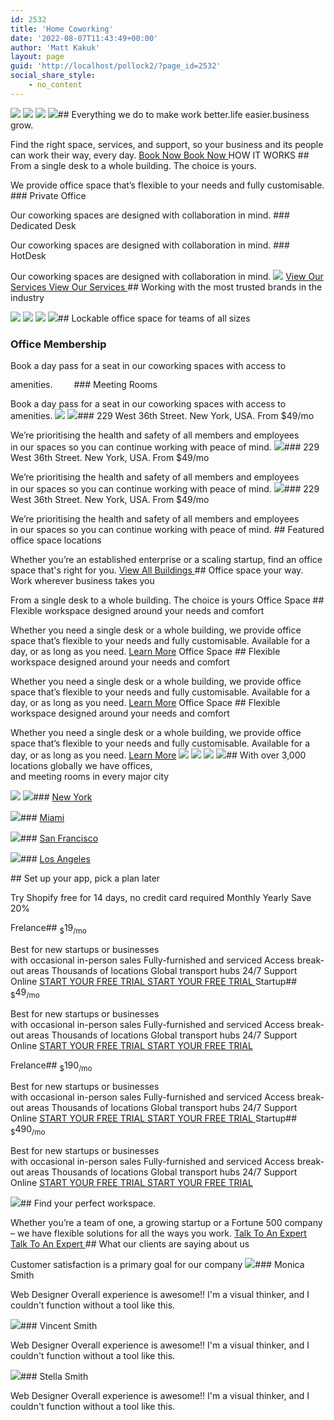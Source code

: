 ```yaml
---
id: 2532
title: 'Home Coworking'
date: '2022-08-07T11:43:49+00:00'
author: 'Matt Kakuk'
layout: page
guid: 'http://localhost/pollock2/?page_id=2532'
social_share_style:
    - no_content
---
```


![](https://digitaltransformationmanagement.ai/wp-content/uploads/2022/08/cowork-slider-img1.webp) ![](https://digitaltransformationmanagement.ai/wp-content/uploads/2022/08/cowork-slider-img2.png) ![](https://digitaltransformationmanagement.ai/wp-content/uploads/2022/08/cowork-slider-img3.png) ![](https://digitaltransformationmanagement.ai/wp-content/uploads/2022/08/cowork-slider-img4.png)##  Everything we do to make work better.life easier.business grow. 

 Find the right space, services, and support, so your business and its people can work their way, every day. [ Book Now Book Now ](https://tplabs.co/pollock/services/) [ ](https://www.youtube.com/watch?v=nEntUzCFXv4) HOW IT WORKS ## From a single desk to a whole building. The choice is yours.

 We provide office space that’s flexible to your needs and fully customisable. ### Private Office

Our coworking spaces are designed with collaboration in mind. ### Dedicated Desk

Our coworking spaces are designed with collaboration in mind. ### HotDesk

Our coworking spaces are designed with collaboration in mind. ![](https://digitaltransformationmanagement.ai/wp-content/uploads/2022/08/union5.svg) [ View Our Services View Our Services ](https://tplabs.co/pollock/services/)## Working with the most trusted brands in the industry

 ![](https://digitaltransformationmanagement.ai/wp-content/uploads/2022/09/google.svg) ![](https://digitaltransformationmanagement.ai/wp-content/uploads/2022/09/netflix.svg) ![](https://digitaltransformationmanagement.ai/wp-content/uploads/2022/09/slack.svg) ![](https://digitaltransformationmanagement.ai/wp-content/uploads/2022/09/intercom.svg)## Lockable office space for teams of all sizes

### Office Membership

Book a day pass for a seat in our coworking spaces with access to amenities. <svg fill="none" height="27" viewbox="0 0 30 27" width="30" xmlns="http://www.w3.org/2000/svg"><g clip-path="url(#clip0_393_1772)"><path d="M30 15.1334C29.8591 15.5466 29.773 15.9903 29.5656 16.3676C28.9787 17.4335 28.0552 18.0267 26.8382 18.141C26.6543 18.1582 26.4704 18.1645 26.2568 18.1778V19.0958C26.2568 19.7305 25.9821 20.2157 25.4186 20.5045C24.8551 20.7933 24.3033 20.7275 23.7899 20.3581C23.5372 20.1758 23.2859 19.9911 22.9705 19.761C22.9705 19.9746 22.9705 20.1335 22.9705 20.2916C22.9547 20.9853 22.7271 21.6575 22.3182 22.218C21.9093 22.7786 21.3387 23.2006 20.683 23.4275C20.3378 23.5457 20.0921 23.4612 20.0021 23.1928C19.916 22.9392 20.0522 22.7232 20.3762 22.6003C21.4797 22.1801 22.0392 21.3043 22.112 20.1304C22.1574 19.3869 21.961 18.8907 21.3012 18.5127C20.9342 18.303 20.6102 18.1465 20.1743 18.1527C18.7491 18.1731 17.3232 18.1613 15.8981 18.1402C15.171 18.1292 14.5386 17.8342 13.9611 17.4014C13.8325 17.306 13.6781 17.2514 13.5181 17.2449C12.0311 17.2339 10.5497 17.2386 9.06582 17.2371C8.95878 17.2429 8.85144 17.2347 8.74651 17.2128C8.64348 17.1937 8.55195 17.1352 8.49131 17.0497C8.43068 16.9642 8.40572 16.8585 8.42173 16.755C8.42317 16.6507 8.4656 16.5512 8.53986 16.4779C8.61412 16.4047 8.71422 16.3636 8.81851 16.3637C8.96408 16.3519 9.11121 16.359 9.25756 16.359H13.0509C12.9241 15.9489 12.8028 15.5544 12.6713 15.1287H9.0713C8.62755 15.1287 8.41703 14.9823 8.42016 14.6795C8.42329 14.3766 8.62051 14.2482 9.08147 14.2482H12.6682V13.007C12.5751 13 12.4905 12.9875 12.406 12.9875C11.4199 12.9875 10.4338 12.9812 9.44773 12.9921C9.30502 12.9971 9.16675 13.0431 9.04938 13.1244C8.26833 13.6801 7.49537 14.2451 6.73049 14.8196C6.67875 14.8638 6.63639 14.918 6.60588 14.9789C6.57537 15.0398 6.55734 15.1061 6.55284 15.1741C6.54084 16.8082 6.53875 18.4423 6.54658 20.0764C6.55441 21.6416 7.60311 22.7044 9.16599 22.7459C9.34208 22.7506 9.51739 22.7459 9.69348 22.7459C10.1435 22.7459 10.2726 22.8742 10.2765 23.3172C10.2765 23.6889 10.2812 24.0607 10.2765 24.4324C10.2726 24.7455 10.3274 25.0217 10.635 25.1767C10.9425 25.3316 11.1938 25.2307 11.4481 25.0429C12.4138 24.3291 13.384 23.6208 14.3586 22.9181C14.4802 22.8232 14.6268 22.7661 14.7805 22.7537C16.0593 22.7404 17.3388 22.742 18.6153 22.7482C18.998 22.7482 19.2101 23.0668 19.0551 23.3743C18.9385 23.6044 18.728 23.6263 18.5073 23.6263C17.5016 23.6263 16.4952 23.6451 15.4903 23.6169C15.0834 23.5967 14.6834 23.7283 14.368 23.9863C13.5729 24.6022 12.7441 25.1736 11.9365 25.7738C11.4105 26.1651 10.8486 26.2614 10.2601 25.9734C9.65669 25.6776 9.39921 25.1532 9.39921 24.4864C9.39921 24.2141 9.39921 23.9386 9.39921 23.6443C9.17852 23.6279 8.97738 23.6162 8.77312 23.5966C7.93634 23.5244 7.15608 23.1445 6.5833 22.5302C6.01052 21.9159 5.68595 21.111 5.6724 20.2713C5.64266 18.7945 5.66457 17.3161 5.66301 15.8385V15.4997C5.393 15.4848 5.15431 15.4997 4.9297 15.4543C4.59862 15.3818 4.30175 15.1996 4.08724 14.9372C3.87273 14.6748 3.75316 14.3476 3.74795 14.0088C3.73934 13.6863 3.74795 13.3639 3.74795 13.0086C3.62977 13.0015 3.52725 12.9921 3.42394 12.989C1.44158 12.928 0 11.4449 0 9.45316C0 7.48567 0 5.51869 0 3.55224C0 1.38283 1.76871 -0.206662 3.91856 0.0218617C4.19012 0.0508185 4.34352 0.204211 4.34665 0.449952C4.34978 0.695694 4.19012 0.871 3.9029 0.894478C3.54368 0.924217 3.17507 0.904652 2.82759 0.982914C2.27906 1.10747 1.78871 1.41372 1.43611 1.85198C1.08351 2.29025 0.889349 2.8348 0.885138 3.39728C0.871573 5.46182 0.871573 7.52662 0.885138 9.59168C0.889386 10.2348 1.13892 10.8521 1.58281 11.3175C2.02669 11.7829 2.63147 12.0614 3.27368 12.0961C3.50847 12.1101 3.74325 12.1062 3.97803 12.1086C4.49221 12.1086 4.62448 12.2408 4.62526 12.7464C4.62526 13.1088 4.63387 13.4711 4.62526 13.8327C4.61665 14.1395 4.68787 14.3985 4.97822 14.5472C5.26857 14.6959 5.537 14.5996 5.79057 14.4126C6.74145 13.7082 7.69155 13.0039 8.65729 12.3261C8.84752 12.1981 9.06986 12.126 9.29904 12.118C10.2945 12.0961 11.2908 12.1086 12.2863 12.1086H12.6885V11.7525C12.6885 10.7836 12.712 9.81473 12.6839 8.84663C12.6189 6.62088 14.379 5.12373 16.2244 5.1926C16.2815 5.1926 16.3394 5.18321 16.4506 5.17304C16.3856 4.27929 16.6071 3.37302 16.2494 2.50823C15.8503 1.53779 15.1068 0.964913 14.0534 0.922652C12.8639 0.875695 11.6711 0.903087 10.48 0.901522C8.95704 0.901522 7.43406 0.901522 5.91031 0.901522C5.80323 0.905613 5.69601 0.899059 5.59022 0.881956C5.48501 0.868289 5.38949 0.813533 5.32452 0.729652C5.25956 0.645771 5.23044 0.539586 5.24352 0.4343C5.24199 0.335117 5.27758 0.238941 5.34332 0.164658C5.40906 0.0903752 5.5002 0.0433508 5.59883 0.0328183C5.69562 0.0204323 5.7932 0.0154613 5.89075 0.0179486C8.50781 0.0179486 11.1249 0.0179486 13.7419 0.0179486C15.8456 0.0226443 17.3083 1.49396 17.3169 3.60389C17.3169 4.12042 17.3169 4.63773 17.3169 5.19025H26.3655C28.2876 5.19025 29.5743 6.24679 29.9593 8.12898C29.9687 8.15704 29.9824 8.18345 30 8.20724V15.1334ZM13.5627 11.6609C13.5627 12.6196 13.5588 13.5783 13.5627 14.537C13.5589 14.7815 13.5804 15.0256 13.6269 15.2656C13.9024 16.5022 14.9088 17.2715 16.2581 17.2778C17.7315 17.2851 19.2056 17.2851 20.6806 17.2778C20.9345 17.2692 21.1835 17.3492 21.385 17.5039C22.3405 18.2145 23.3071 18.9126 24.2673 19.617C24.5084 19.7939 24.7588 19.8518 25.032 19.7125C25.3051 19.5732 25.3857 19.3431 25.3802 19.0543C25.3716 18.6332 25.3732 18.213 25.3802 17.7919C25.3857 17.4484 25.5422 17.2942 25.885 17.2824C26.0799 17.2762 26.2763 17.2824 26.4704 17.2824C28.0576 17.2543 29.1203 16.1743 29.1219 14.584C29.1219 12.6567 29.1219 10.7291 29.1219 8.80124C29.1219 7.15149 28.0591 6.07696 26.4172 6.07539C23.0394 6.07174 19.6614 6.07174 16.2831 6.07539C16.0587 6.06924 15.8342 6.08602 15.6132 6.12548C14.3743 6.38218 13.5784 7.3941 13.5651 8.72846C13.5557 9.70438 13.5627 10.6834 13.5627 11.6609Z" fill="white"></path><path d="M7.47008 2.61162H11.661C11.7584 2.60807 11.8559 2.61121 11.9529 2.62101C12.0523 2.62738 12.1455 2.67141 12.2135 2.74411C12.2816 2.81682 12.3194 2.91273 12.3192 3.01232C12.3356 3.23458 12.2362 3.3958 12.0202 3.45763C11.9068 3.48486 11.7901 3.49644 11.6735 3.49206C8.8827 3.49206 6.09137 3.49206 3.29952 3.49206C3.18284 3.49628 3.06615 3.48417 2.95282 3.45606C2.85537 3.43438 2.7699 3.37628 2.71388 3.29364C2.65787 3.211 2.63556 3.11008 2.65152 3.01153C2.65412 2.91189 2.69356 2.81674 2.76222 2.74447C2.83087 2.6722 2.92388 2.62794 3.02326 2.62023C3.12055 2.61121 3.21829 2.60807 3.31596 2.61084L7.47008 2.61162Z" fill="white"></path><path d="M7.46907 4.72077H11.6561C11.7537 4.71723 11.8515 4.72036 11.9488 4.73016C12.0481 4.73653 12.1414 4.78056 12.2094 4.85326C12.2775 4.92597 12.3152 5.02188 12.315 5.12147C12.3315 5.35625 12.2211 5.51982 11.9887 5.5746C11.8739 5.59644 11.7571 5.60536 11.6404 5.60121C8.86839 5.60121 6.09662 5.60121 3.32512 5.60121C2.85555 5.60121 2.6372 5.45252 2.64268 5.14808C2.64816 4.84364 2.85633 4.72077 3.31181 4.72077H7.46907Z" fill="white"></path><path d="M11.4934 19.3462C10.6748 19.3462 9.85619 19.3462 9.03758 19.3462C8.93069 19.3502 8.82377 19.3394 8.71984 19.3141C8.62681 19.285 8.54642 19.2252 8.49183 19.1444C8.43723 19.0637 8.41166 18.9668 8.41929 18.8696C8.42693 18.7724 8.46732 18.6807 8.53386 18.6095C8.6004 18.5383 8.68915 18.4917 8.78558 18.4775C8.87258 18.4675 8.96023 18.4641 9.04775 18.4673H13.961C14.0486 18.4638 14.1363 18.4677 14.2232 18.4791C14.4447 18.5182 14.5996 18.6708 14.5707 18.8782C14.5495 19.0347 14.4141 19.1866 14.2889 19.3024C14.2271 19.3619 14.0854 19.3454 13.9759 19.3462C13.1479 19.3478 12.3222 19.3462 11.4934 19.3462Z" fill="white"></path><path d="M5.60064 7.70171C4.83055 7.70171 4.06046 7.70171 3.29036 7.70171C3.18393 7.70171 3.0454 7.7291 2.97732 7.67432C2.84584 7.56945 2.67131 7.41762 2.66427 7.28301C2.65723 7.1484 2.83019 6.99188 2.94288 6.86196C2.97653 6.82283 3.07201 6.82753 3.13932 6.82753C4.78281 6.82753 6.43413 6.82283 8.08075 6.82753C8.40241 6.82753 8.58476 7.01144 8.57771 7.2791C8.57067 7.54675 8.38676 7.70014 8.05493 7.70249C7.23788 7.70406 6.4177 7.70093 5.60064 7.70171Z" fill="white"></path><path d="M22.9082 8.22993H27.0952C27.1927 8.22612 27.2904 8.23057 27.3871 8.24323C27.4887 8.25898 27.5812 8.31051 27.648 8.38852C27.7149 8.46652 27.7516 8.56586 27.7516 8.66858C27.7516 8.77131 27.7149 8.87065 27.648 8.94865C27.5812 9.02666 27.4887 9.07819 27.3871 9.09394C27.2904 9.10701 27.1928 9.11225 27.0952 9.10959C24.3044 9.10959 21.5131 9.10959 18.7212 9.10959C18.6236 9.11225 18.5259 9.10622 18.4293 9.09159C18.3303 9.08093 18.239 9.0329 18.1742 8.95728C18.1093 8.88166 18.0757 8.78415 18.0803 8.68463C18.0694 8.58053 18.0998 8.47634 18.1649 8.3944C18.2301 8.31247 18.3247 8.25932 18.4285 8.24636C18.5347 8.23067 18.6422 8.22517 18.7494 8.22993H22.9082Z" fill="white"></path><path d="M22.8791 11.2142H18.7211C18.6236 11.2185 18.5259 11.2146 18.4291 11.2024C18.221 11.1664 18.0676 11.024 18.095 10.8252C18.1161 10.6687 18.2358 10.5035 18.3548 10.3869C18.4213 10.322 18.5771 10.3361 18.6921 10.3361C21.5033 10.3361 24.3142 10.3361 27.1248 10.3361C27.2406 10.3361 27.3932 10.3204 27.4637 10.3838C27.5881 10.4965 27.7243 10.6577 27.7423 10.8119C27.7657 11.0162 27.6131 11.1735 27.3877 11.2032C27.2905 11.213 27.1927 11.2161 27.095 11.2126L22.8791 11.2142Z" fill="white"></path><path d="M21.1562 13.3233C20.3173 13.3233 19.4791 13.3233 18.6401 13.3233C18.2707 13.3233 18.0735 13.1628 18.0782 12.8795C18.0829 12.5962 18.2887 12.4436 18.6558 12.4436C20.3327 12.4436 22.0098 12.4436 23.6872 12.4436C23.904 12.4436 24.1208 12.4773 24.1936 12.7026C24.2358 12.8326 24.2327 13.0439 24.1544 13.1307C24.0314 13.2468 23.8696 13.3132 23.7005 13.317C22.8529 13.3327 22.0038 13.3233 21.1562 13.3233Z" fill="white"></path></g><defs><clippath id="clip0_393_1772"><rect fill="white" height="26.1417" width="30"></rect></clippath></defs></svg>### Meeting Rooms

Book a day pass for a seat in our coworking spaces with access to amenities. ![](https://digitaltransformationmanagement.ai/wp-content/uploads/2022/08/union6.svg) ![](https://digitaltransformationmanagement.ai/wp-content/uploads/2022/08/cowork-carousel-img.webp)### 229 West 36th Street. New York, USA. From $49/mo

We’re prioritising the health and safety of all members and employees  
 in our spaces so you can continue working with peace of mind. ![](https://digitaltransformationmanagement.ai/wp-content/uploads/2022/08/cowork-carousel-img.webp)### 229 West 36th Street. New York, USA. From $49/mo

We’re prioritising the health and safety of all members and employees  
 in our spaces so you can continue working with peace of mind. ![](https://digitaltransformationmanagement.ai/wp-content/uploads/2022/08/cowork-carousel-img.webp)### 229 West 36th Street. New York, USA. From $49/mo

We’re prioritising the health and safety of all members and employees  
 in our spaces so you can continue working with peace of mind. ## Featured office space locations

 Whether you’re an established enterprise or a scaling startup, find an office space that's right for you. [ View All Buildings ](https://tplabs.co/pollock/services/)## Office space your way. Work wherever business takes you

 From a single desk to a whole building. The choice is yours Office Space ## Flexible workspace designed around your needs and comfort

 Whether you need a single desk or a whole building, we provide office space that’s flexible to your needs and fully customisable. Available for a day, or as long as you need. [Learn More](https://tplabs.co/pollock/services/) Office Space ## Flexible workspace designed around your needs and comfort

 Whether you need a single desk or a whole building, we provide office space that’s flexible to your needs and fully customisable. Available for a day, or as long as you need. [Learn More](https://tplabs.co/pollock/services/) Office Space ## Flexible workspace designed around your needs and comfort

 Whether you need a single desk or a whole building, we provide office space that’s flexible to your needs and fully customisable. Available for a day, or as long as you need. [Learn More](https://tplabs.co/pollock/services/) ![](https://digitaltransformationmanagement.ai/wp-content/uploads/2022/08/cowork-img2.webp) ![](https://digitaltransformationmanagement.ai/wp-content/uploads/2022/08/cowork-img1.webp) ![](https://digitaltransformationmanagement.ai/wp-content/uploads/2022/08/union8.svg) ![](https://digitaltransformationmanagement.ai/wp-content/uploads/2022/08/union1.svg)## With over 3,000 locations globally we have offices,  
 and meeting rooms in every major city

 ![](https://digitaltransformationmanagement.ai/wp-content/uploads/2022/08/union3.svg) [![](https://digitaltransformationmanagement.ai/wp-content/uploads/2022/08/cowork-work-1.webp)](https://tplabs.co/pollock/project/new-york/)### [New York](https://tplabs.co/pollock/project/new-york/)

 [ ](https://tplabs.co/pollock/project/new-york/) [ ](https://tplabs.co/pollock/project/new-york/) [![](https://digitaltransformationmanagement.ai/wp-content/uploads/2022/08/cowork-work-2.webp)](https://tplabs.co/pollock/project/miami/)### [Miami](https://tplabs.co/pollock/project/miami/)

 [ ](https://tplabs.co/pollock/project/miami/) [ ](https://tplabs.co/pollock/project/miami/) [![](https://digitaltransformationmanagement.ai/wp-content/uploads/2022/08/cowork-work-3.webp)](https://tplabs.co/pollock/project/san-francisco/)### [San Francisco](https://tplabs.co/pollock/project/san-francisco/)

 [ ](https://tplabs.co/pollock/project/san-francisco/) [ ](https://tplabs.co/pollock/project/san-francisco/) [![](https://digitaltransformationmanagement.ai/wp-content/uploads/2022/08/cowork-work-4.webp)](https://tplabs.co/pollock/project/los-angeles/)### [Los Angeles](https://tplabs.co/pollock/project/los-angeles/)

 [ ](https://tplabs.co/pollock/project/los-angeles/) [ ](https://tplabs.co/pollock/project/los-angeles/)  ## Set up your app, pick a plan later

 Try Shopify free for 14 days, no credit card required Monthly Yearly Save 20% <style>.elementor-2736 .elementor-element.elementor-element-d653a66 .master-price-box .heading-wrap{text-align:center;}.elementor-2736 .elementor-element.elementor-element-d653a66 .master-price-box .content-wrap{text-align:left;}.elementor-2736 .elementor-element.elementor-element-d653a66 .master-price-box .extra-text{color:#696871;}.elementor-2736 .elementor-element.elementor-element-d653a66 .master-price-box .master-button .bg-hover{background-color:var( --e-global-color-pollock_primary );}.elementor-2736 .elementor-element.elementor-element-d653a66 .master-price-box .plan{font-family:"Outfit", Sans-serif;}.elementor-repeater-item-10d0b9d.master-decor{visibility:visible;text-align:left;left:0px;top:0px;}.elementor-2736 .elementor-element.elementor-element-0a42628 .master-price-box .heading-wrap{text-align:center;}.elementor-2736 .elementor-element.elementor-element-0a42628 .master-price-box .content-wrap{text-align:left;}.elementor-2736 .elementor-element.elementor-element-0a42628 .master-price-box .extra-text{color:#696871;}.elementor-2736 .elementor-element.elementor-element-0a42628 .master-price-box .master-button .bg-hover{background-color:var( --e-global-color-pollock_primary );}.elementor-2736 .elementor-element.elementor-element-0a42628 .master-price-box .plan{font-family:"Outfit", Sans-serif;}</style> <section data-element_type="section" data-id="e58fadc"> Frelance## <sub>$</sub>19<sub>/mo</sub>

Best for new startups or businesses  
 with occasional in-person sales Fully-furnished and serviced Access break-out areas Thousands of locations Global transport hubs 24/7 Support Online [ START YOUR FREE TRIAL START YOUR FREE TRIAL ](https://tplabs.co/pollock/contact/) Startup## <sub>$</sub>49<sub>/mo</sub>

Best for new startups or businesses  
 with occasional in-person sales Fully-furnished and serviced Access break-out areas Thousands of locations Global transport hubs 24/7 Support Online [ START YOUR FREE TRIAL START YOUR FREE TRIAL ](https://tplabs.co/pollock/contact/) </section> <style>.elementor-2739 .elementor-element.elementor-element-0f26422 .master-price-box .heading-wrap{text-align:center;}.elementor-2739 .elementor-element.elementor-element-0f26422 .master-price-box .content-wrap{text-align:left;}.elementor-2739 .elementor-element.elementor-element-0f26422 .master-price-box .extra-text{color:#696871;}.elementor-2739 .elementor-element.elementor-element-0f26422 .master-price-box .master-button .bg-hover{background-color:var( --e-global-color-pollock_primary );}.elementor-2739 .elementor-element.elementor-element-0f26422 .master-price-box .plan{font-family:"Outfit", Sans-serif;}.elementor-repeater-item-10d0b9d.master-decor{visibility:visible;text-align:left;left:0px;top:0px;}.elementor-2739 .elementor-element.elementor-element-0cfcea1 .master-price-box .heading-wrap{text-align:center;}.elementor-2739 .elementor-element.elementor-element-0cfcea1 .master-price-box .content-wrap{text-align:left;}.elementor-2739 .elementor-element.elementor-element-0cfcea1 .master-price-box .extra-text{color:#696871;}.elementor-2739 .elementor-element.elementor-element-0cfcea1 .master-price-box .master-button .bg-hover{background-color:var( --e-global-color-pollock_primary );}.elementor-2739 .elementor-element.elementor-element-0cfcea1 .master-price-box .plan{font-family:"Outfit", Sans-serif;}</style> <section data-element_type="section" data-id="3f0271a"> Frelance## <sub>$</sub>190<sub>/mo</sub>

Best for new startups or businesses  
 with occasional in-person sales Fully-furnished and serviced Access break-out areas Thousands of locations Global transport hubs 24/7 Support Online [ START YOUR FREE TRIAL START YOUR FREE TRIAL ](https://tplabs.co/pollock/contact/) Startup## <sub>$</sub>490<sub>/mo</sub>

Best for new startups or businesses  
 with occasional in-person sales Fully-furnished and serviced Access break-out areas Thousands of locations Global transport hubs 24/7 Support Online [ START YOUR FREE TRIAL START YOUR FREE TRIAL ](https://tplabs.co/pollock/contact/) </section> ![](https://digitaltransformationmanagement.ai/wp-content/uploads/2022/08/union8.svg)## Find your perfect workspace.

 Whether you’re a team of one, a growing startup or a Fortune 500 company – we have flexible solutions for all the ways you work. [ Talk To An Expert Talk To An Expert ](https://tplabs.co/pollock/services/)## What our clients are saying about us

 Customer satisfaction is a primary goal for our company ![](https://digitaltransformationmanagement.ai/wp-content/uploads/2022/08/avatar-01.webp)### Monica Smith

Web Designer Overall experience is awesome!! I'm a visual thinker, and I couldn't function without a tool like this.

 ![](https://digitaltransformationmanagement.ai/wp-content/uploads/2022/08/avatar-02.webp)### Vincent Smith

Web Designer Overall experience is awesome!! I'm a visual thinker, and I couldn't function without a tool like this.

 ![](https://digitaltransformationmanagement.ai/wp-content/uploads/2022/08/avatar-03.webp)### Stella Smith

Web Designer Overall experience is awesome!! I'm a visual thinker, and I couldn't function without a tool like this.